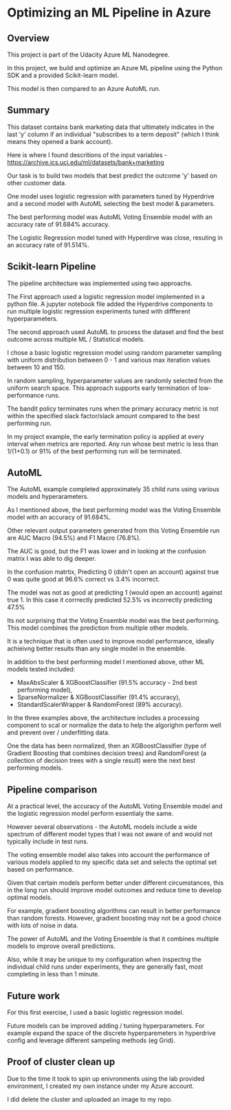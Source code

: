 # Optimizing an ML Pipeline in Azure

## Overview
This project is part of the Udacity Azure ML Nanodegree.

In this project, we build and optimize an Azure ML pipeline using the Python SDK and a provided Scikit-learn model.

This model is then compared to an Azure AutoML run.

## Summary

This dataset contains bank marketing data that ultimately indicates in the last 'y' column if an individual "subscribes to a term deposit" (which I think means they opened a bank account).

Here is where I found descritions of the input variables - https://archive.ics.uci.edu/ml/datasets/bank+marketing

Our task is to build two models that best predict the outcome 'y' based on other customer data.  

One model uses logistic regression with parameters tuned by Hyperdrive and a second model with AutoML selecting the best model & parameters.
 
The best performing model was AutoML Voting Ensemble model with an accuracy rate of 91.684% accuracy.  

The Logistic Regression model tuned with Hyperdirve was close, resuting in an accuracy rate of 91.514%.

## Scikit-learn Pipeline

The pipeline architecture was implemented using two approachs.  

The First approach used a logistic regression model implemented in a python file.  A jupyter notebook file added the Hyperdrive components to run multiple logistic regression experiments tuned with diffferent hyperparameters.    

The second approach used AutoML to process the dataset and find the best outcome across multiple ML / Statistical models.  

I chose a basic logistic regression model using random parameter sampling with uniform distribution between 0 - 1 and various max iteration values between 10 and 150.  

In random sampling, hyperparameter values are randomly selected from the uniform search space.  This approach supports early termination of low-performance runs. 

The bandit policy terminates runs when the primary accuracy metric is not within the specified slack factor/slack amount compared to the best performing run.

In my project example, the early termination policy is applied at every interval when metrics are reported. Any run whose best metric is less than 1/(1+0.1) or 91% of the best performing run will be terminated.


## AutoML

The AutoML example completed approximately 35 child runs using various models and hyperarameters.  

As I mentioned above, the best performing model was the Voting Ensemble model with an accuracy of 91.684%.  

Other relevant output parameters generated from this Voting Ensemble run are AUC Macro (94.5%) and F1 Macro (76.8%).  

The AUC is good, but the F1 was lower and in looking at the confusion matrix I was able to dig deeper.  

In the confusion matrtix, Predicting 0 (didn't open an account) against true 0 was quite good at 96.6% correct vs 3.4% incorrect.  

The model was not as good at predicting 1 (would open an account) against true 1.  In this case it corrrectly predicted 52.5% vs incorrectly predicting 47.5%

Its not surprising that the Voting Ensemble model was the best performing.  This model combines the prediction from multiple other models.  

It is a technique that is often used to improve model performance, ideally achieivng better results than any single model in the ensemble.  

In addition to the best performing model I mentioned above, other ML models tested included:
* MaxAbsScaler & XGBoostClassifier (91.5% accuracy - 2nd best performing model), 
* SparseNormalizer & XGBoostClassifier (91.4% accuracy), 
* StandardScalerWrapper & RandomForest (89% accuracy). 

In the three examples above, the architecture includes a processing component to scal or normalize the data to help the algorighm perform well and prevent over / underfitting data.

One the data has been normalized, then an XGBoostClassifier (type of Gradient Boosting that combines decision trees) and RandomForest (a collection of decision trees with a single result) were the next best performing models.


## Pipeline comparison

At a practical level, the accuracy of the AutoML Voting Ensemble model and the logistic regression model perform essentialy the same.  

However several observations - the AutoML models include a wide spectrum of different model types that I was not aware of and would not typically include in test runs.  

The voting ensemble model also takes into account the performance of various models applied to my specific data set and selects the optimal set based on performance. 

Given that certain models perform better under different circumstances, this in the long run should improve model outcomes and reduce time to develop optimal models.

For example, gradient boosting algorithms can result in better performance than random forests.  However, gradient boosting may not be a good choice with lots of noise in data.

The power of AutoML and the Voting Ensemble is that it combines multiple models to improve overall predictions.  

Also, while it may be unique to my configuration when inspectng the individual child runs under experiments, they are generally fast, most completing in less than 1 minute.  




## Future work

For this first exercise, I used a basic logistic regression model.  

Future models can be improved adding / tuning hyperparameters. For example expand the space of the discrete hyperparemeters in hyperdrive config and leverage different sampeling methods (eg Grid).  


## Proof of cluster clean up

Due to the time it took to spin up enivronments using the lab provided environment, I created my own instance under my Azure account. 

I did delete the cluster and uploaded an image to my repo.
